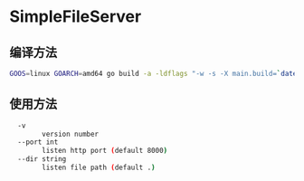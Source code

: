 # SimpleFileServer

## 编译方法

```sh
GOOS=linux GOARCH=amd64 go build -a -ldflags "-w -s -X main.build=`date '+%m/%d/%Y'` -X main.version=1.0"
```

## 使用方法

```sh
  -v
        version number
  --port int
        listen http port (default 8000)
  --dir string
        listen file path (default .)
```